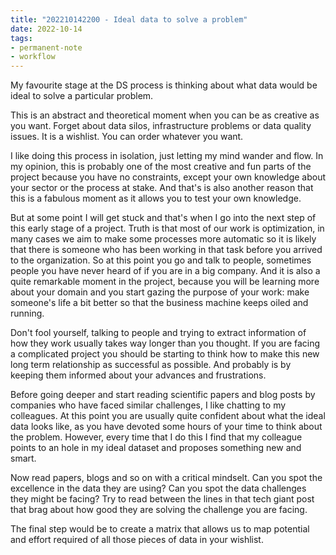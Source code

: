 ```yaml
---
title: "202210142200 - Ideal data to solve a problem"
date: 2022-10-14
tags: 
- permanent-note 
- workflow
---
```


My favourite stage at the DS process is thinking about what data would be ideal to solve a particular problem.

This is an abstract and theoretical moment when you can be as creative as you want. Forget about data silos, infrastructure problems or data quality issues. It is a wishlist. You can order whatever you want.

I like doing this process in isolation, just letting my mind wander and flow. In my opinion, this is probably one of the most creative and fun parts of the project because you have no constraints, except your own knowledge about your sector or the process at stake. And that's is also another reason that this is a fabulous moment as it allows you to test your own knowledge. 

But at some point I will get stuck and that's when I go into the next step of this early stage of a project. Truth is that most of our work is optimization, in many cases we aim to make some processes more automatic so it is likely that there is someone who has been working in that task before you arrived to the organization. So at this point you go and talk to people, sometimes people you have never heard of if you are in a big company. And it is also a quite remarkable moment in the project, because you will be learning more about your domain and you start gazing the purpose of your work: make someone's life a bit better so that the business machine keeps oiled and running. 

Don't fool yourself, talking to people and trying to extract information of how they work usually takes way longer than you thought. If you are facing a complicated project you should be starting to think how to make  this new long term relationship as successful as possible. And probably is by keeping them informed about your advances and frustrations.

Before going deeper and start reading scientific papers and blog posts by companies who have faced similar challenges, I like chatting to my colleagues. At this point you are usually quite confident about what the ideal data looks like, as you have devoted some hours of your time to think about the problem. However, every time that I do this I find that my colleague points to an hole in my ideal dataset and proposes something new and smart. 

Now read papers, blogs and so on with a critical mindselt. Can you spot the excellence in the data they are using? Can you spot the data challenges they might be facing? Try to read between the lines in that tech giant post that brag about how good they are solving the challenge you are facing. 

The final step would be to create a matrix that allows us to map potential and effort required of all those pieces of data in your wishlist. 





